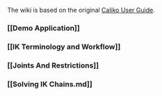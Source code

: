 The wiki is based on the
original [Caliko User Guide](https://github.com/FedUni/caliko/blob/master/caliko-distribution/src/site/docs/caliko-user-guide.pdf).

### [[Demo Application]]

### [[IK Terminology and Workflow]]

### [[Joints And Restrictions]]

### [[Solving IK Chains.md]]

[//]: # (You can watch a short video outlining the setup and functionality of the original Caliko library)

[//]: # (here: [YouTube]&#40;https://www.youtube.com/watch?v=wEtp4P2ucYk&#41;)